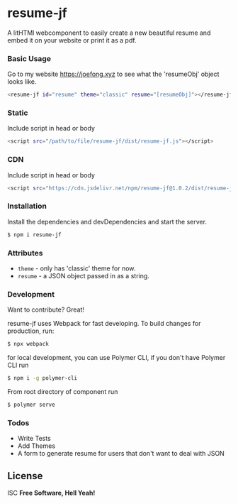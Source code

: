 # resume-jf

A litHTMl webcomponent to easily create a new beautiful resume and embed it on your website or print it as a pdf.

### Basic Usage
Go to my website https://joefong.xyz to see what the 'resumeObj' object looks like.
```sh
<resume-jf id="resume" theme="classic" resume="[resumeObj]"></resume-jf>
```
### Static
Include script in head or body
```sh
<script src="/path/to/file/resume-jf/dist/resume-jf.js"></script>
```
### CDN
Include script in head or body
```sh
<script src="https://cdn.jsdelivr.net/npm/resume-jf@1.0.2/dist/resume-jf.js"></script>
```
### Installation
Install the dependencies and devDependencies and start the server.

```sh
$ npm i resume-jf
```

### Attributes
- `theme` - only has 'classic' theme for now.
- `resume` - a JSON object passed in as a string. 

### Development
Want to contribute? Great!

resume-jf uses Webpack for fast developing.
To build changes for production, run:
```sh
$ npx webpack
```

for local development, you can use Polymer CLI, if you don't have Polymer CLI run
```sh
$ npm i -g polymer-cli
```
From root directory of component run 
```sh
$ polymer serve
```

### Todos

 - Write Tests
 - Add Themes
 - A form to generate resume for users that don't want to deal with JSON 

License
----

ISC
**Free Software, Hell Yeah!**
